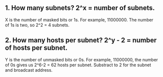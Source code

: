 ## 1. How many subnets? 2^x = number of subnets.
X is the number of masked bits or 1s.
For example, 11000000. The number of 1s is two, so 2^2 = 4 subnets.

## 2. How many hosts per subnet? 2^y - 2 = number of hosts per subnet.
Y is the number of unmasked bits or 0s. For example, 11000000, the number
of 0s gives us 2^6-2 = 62 hosts per subnet. Substract to 2 for the subnet
and broadcast address.
